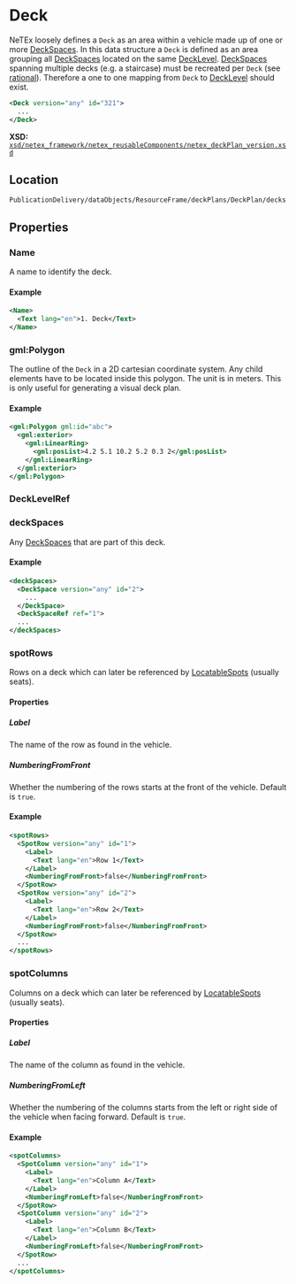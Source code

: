 # Deck

NeTEx loosely defines a `Deck` as an area within a vehicle made up of one or more [DeckSpaces](DECK_SPACE/DECK_SPACE.md). In this data structure a `Deck` is defined as an area grouping all [DeckSpaces](DECK_SPACE/DECK_SPACE.md) located on the same [DeckLevel](DECK_LEVEL.md). [DeckSpaces](DECK_SPACE/DECK_SPACE.md) spanning multiple decks (e.g. a staircase) must be recreated per `Deck` (see [rational](../rationales/DECK_SPACES_ACROSS_LEVELS.md)). Therefore a one to one mapping from `Deck` to [DeckLevel](DECK_LEVEL.md) should exist.

```xml
<Deck version="any" id="321">
  ...
</Deck>
```

**XSD:** [`xsd/netex_framework/netex_reusableComponents/netex_deckPlan_version.xsd`](https://github.com/NeTEx-CEN/NeTEx/blob/next/xsd/netex_framework/netex_reusableComponents/netex_deckPlan_version.xsd#L190)

## Location

```
PublicationDelivery/dataObjects/ResourceFrame/deckPlans/DeckPlan/decks
```

## Properties

### Name

A name to identify the deck.

#### Example
```xml
<Name>
  <Text lang="en">1. Deck</Text>
</Name>
```

### gml:Polygon

The outline of the `Deck` in a 2D cartesian coordinate system. Any child elements have to be located inside this polygon. The unit is in meters.
This is only useful for generating a visual deck plan.

#### Example
```xml
<gml:Polygon gml:id="abc">
  <gml:exterior>
    <gml:LinearRing>
      <gml:posList>4.2 5.1 10.2 5.2 0.3 2</gml:posList>
    </gml:LinearRing>
  </gml:exterior>
</gml:Polygon>
```

### DeckLevelRef

### deckSpaces

Any [DeckSpaces](DECK_SPACE/DECK_SPACE.md) that are part of this deck.

#### Example
```xml
<deckSpaces>
  <DeckSpace version="any" id="2">
    ...
  </DeckSpace>
  <DeckSpaceRef ref="1">
  ...
</deckSpaces>
```

### spotRows

Rows on a deck which can later be referenced by [LocatableSpots](LOCATABLE_SPOT/LOCATABLE_SPOT.md) (usually seats).

#### Properties

##### Label
The name of the row as found in the vehicle.
##### NumberingFromFront
Whether the numbering of the rows starts at the front of the vehicle. Default is `true`.

#### Example
```xml
<spotRows>
  <SpotRow version="any" id="1">
    <Label>
      <Text lang="en">Row 1</Text>
    </Label>
    <NumberingFromFront>false</NumberingFromFront>
  </SpotRow>
  <SpotRow version="any" id="2">
    <Label>
      <Text lang="en">Row 2</Text>
    </Label>
    <NumberingFromFront>false</NumberingFromFront>
  </SpotRow>
  ...
</spotRows>
```

### spotColumns

Columns on a deck which can later be referenced by [LocatableSpots](LOCATABLE_SPOT/LOCATABLE_SPOT.md) (usually seats).

#### Properties

##### Label
The name of the column as found in the vehicle.
##### NumberingFromLeft
Whether the numbering of the columns starts from the left or right side of the vehicle when facing forward. Default is `true`.

#### Example
```xml
<spotColumns>
  <SpotColumn version="any" id="1">
    <Label>
      <Text lang="en">Column A</Text>
    </Label>
    <NumberingFromLeft>false</NumberingFromFront>
  </SpotRow>
  <SpotColumn version="any" id="2">
    <Label>
      <Text lang="en">Column B</Text>
    </Label>
    <NumberingFromLeft>false</NumberingFromFront>
  </SpotRow>
  ...
</spotColumns>
```
